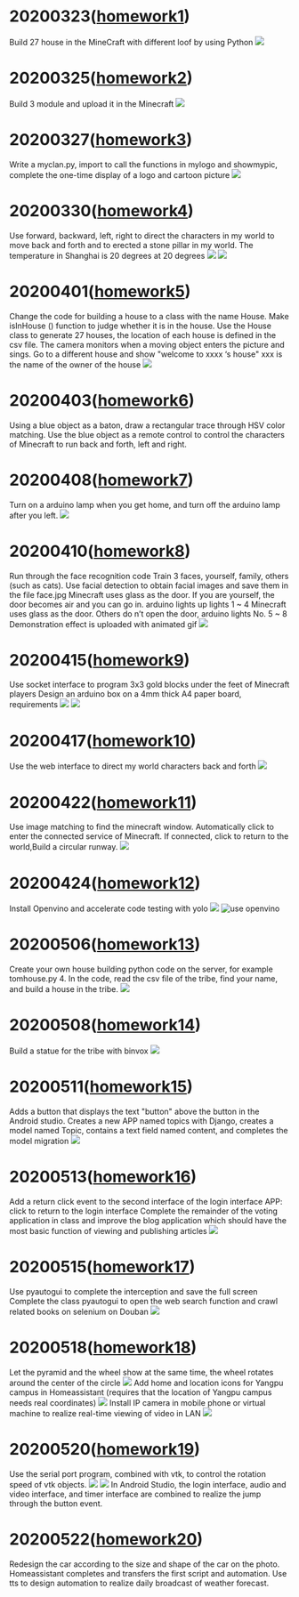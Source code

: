 # 20200323([homework1](https://github.com/shiep18/EIS2020/tree/master/students/zhangyue/homework1))
  Build 27 house in the MineCraft with different loof by using Python
  ![](https://github.com/shiep18/EIS2020/blob/master/students/zhangyue/homework1/homework1.png)
# 20200325([homework2](https://github.com/shiep18/EIS2020/tree/master/students/zhangyue/homework2))
  Build 3 module and upload it in the Minecraft
  ![](https://github.com/shiep18/EIS2020/blob/master/students/zhangyue/homework2/homework2.png)
# 20200327([homework3](https://github.com/shiep18/EIS2020/tree/master/students/zhangyue/homework3))
  Write a myclan.py, import to call the functions in mylogo and showmypic, complete the one-time display of a logo and cartoon picture
  ![](https://github.com/shiep18/EIS2020/blob/master/students/zhangyue/homework3/homework3.png)
# 20200330([homework4](https://github.com/shiep18/EIS2020/tree/master/students/zhangyue/homework4))
  Use forward, backward, left, right to direct the characters in my world to move back and forth and to erected a stone pillar in my world. The temperature in Shanghai is 20 degrees at 20 degrees
  ![](https://github.com/shiep18/EIS2020/blob/master/students/zhangyue/homework4/homework4.png)
  ![](https://github.com/shiep18/EIS2020/blob/master/students/zhangyue/homework4/Theresultofrunningcode.png)
# 20200401([homework5](https://github.com/shiep18/EIS2020/tree/master/students/zhangyue/homework5))
  Change the code for building a house to a class with the name House. Make isInHouse () function to judge whether it is in the house.
  Use the House class to generate 27 houses, the location of each house is defined in the csv file.
  The camera monitors when a moving object enters the picture and sings.
  Go to a different house and show "welcome to xxxx ‘s house" xxx is the name of the owner of the house
  ![](https://github.com/shiep18/EIS2020/blob/master/students/zhangyue/homework5/2020-05-16.png)
# 20200403([homework6](https://github.com/shiep18/EIS2020/tree/master/students/zhangyue/homework6))
  Using a blue object as a baton, draw a rectangular trace through HSV color matching.
  Use the blue object as a remote control to control the characters of Minecraft to run back and forth, left and right.
  ![]()
# 20200408([homework7](https://github.com/shiep18/EIS2020/tree/master/students/zhangyue/homework7))
  Turn on a arduino lamp when you get home, and turn off the arduino lamp after you left.
  ![](https://github.com/shiep18/EIS2020/blob/master/students/zhangyue/homework7/homework7.gif)
# 20200410([homework8](https://github.com/shiep18/EIS2020/tree/master/students/zhangyue/homework8))
  Run through the face recognition code
  Train 3 faces, yourself, family, others (such as cats).
  Use facial detection to obtain facial images and save them in the file face.jpg
  Minecraft uses glass as the door. If you are yourself, the door becomes air and you can go in. arduino lights up lights 1 ~ 4
  Minecraft uses glass as the door. Others do n’t open the door, arduino lights No. 5 ~ 8
  Demonstration effect is uploaded with animated gif
  ![](https://github.com/shiep18/EIS2020/blob/master/students/zhangyue/homework8/Timeline%201%2000_00_00-00_00_30.gif)
# 20200415([homework9](https://github.com/shiep18/EIS2020/tree/master/students/zhangyue/homework9))
  Use socket interface to program 3x3 gold blocks under the feet of Minecraft players
  Design an arduino box on a 4mm thick A4 paper board, requirements
  ![](https://github.com/shiep18/EIS2020/blob/master/students/zhangyue/homework9/socket.png)
  ![](https://github.com/shiep18/EIS2020/blob/master/students/zhangyue/homework9/ardunio.png)
# 20200417([homework10](https://github.com/shiep18/EIS2020/tree/master/students/zhangyue/homework10))
  Use the web interface to direct my world characters back and forth
  ![](https://github.com/shiep18/EIS2020/blob/master/students/zhangyue/homework10/homework10.gif)
# 20200422([homework11](https://github.com/shiep18/EIS2020/tree/master/students/zhangyue/homework11))
  Use image matching to find the minecraft window. Automatically click to enter the connected service of Minecraft. If connected, click to return to the world,Build a circular runway.
  ![](https://github.com/shiep18/EIS2020/blob/master/students/zhangyue/homework11/Automatically.gif)
# 20200424([homework12](https://github.com/shiep18/EIS2020/tree/master/students/zhangyue/homework12))
  Install Openvino and accelerate code testing with yolo
  ![](https://github.com/shiep18/EIS2020/blob/master/students/zhangyue/homework12/%E5%8A%A0%E9%80%9F%E5%89%8D.gif)
  ![use openvino](https://github.com/shiep18/EIS2020/blob/master/students/zhangyue/homework12/%E5%8A%A0%E9%80%9F%E5%90%8E.gif)
# 20200506([homework13](https://github.com/shiep18/EIS2020/tree/master/students/zhangyue/homework13))
  Create your own house building python code on the server, for example tomhouse.py 4. In the code, read the csv file of the tribe, find your name, and build a house in the tribe.
  ![](https://github.com/shiep18/EIS2020/blob/master/students/zhangyue/homework13/2020-05-16%20(1).png)
# 20200508([homework14](https://github.com/shiep18/EIS2020/tree/master/students/zhangyue/homework14))
  Build a statue for the tribe with binvox
  ![](https://github.com/shiep18/EIS2020/blob/master/students/zhangyue/homework14/2020-05-16%20(2).png)
# 20200511([homework15](https://github.com/shiep18/EIS2020/tree/master/students/zhangyue/homework15))
  Adds a button that displays the text "button" above the button in the Android studio.
  Creates a new APP named topics with Django, creates a model named Topic, contains a text field named content, and completes the model migration
  ![](https://github.com/shiep18/EIS2020/blob/master/students/zhangyue/homework15/app.jpg)
# 20200513([homework16](https://github.com/shiep18/EIS2020/tree/master/students/zhangyue/homework16))
  Add a return click event to the second interface of the login interface APP: click to return to the login interface
  Complete the remainder of the voting application in class and improve the blog application which should have the most basic function of viewing and publishing articles
  ![](https://github.com/shiep18/EIS2020/blob/master/students/zhangyue/homework16/new_test_1.gif)
# 20200515([homework17](https://github.com/shiep18/EIS2020/tree/master/students/zhangyue/homework17))
  Use pyautogui to complete the interception and save the full screen
  Complete the class pyautogui to open the web search function and crawl related books on selenium on Douban
  ![](https://github.com/shiep18/EIS2020/blob/master/students/zhangyue/homework17/douban.gif)
# 20200518([homework18](https://github.com/shiep18/EIS2020/tree/master/students/zhangyue/homework18))
  Let the pyramid and the wheel show at the same time, the wheel rotates around the center of the circle
  ![](https://github.com/shiep18/EIS2020/blob/master/students/zhangyue/homework18/rotation.gif)
  Add home and location icons for Yangpu campus in Homeassistant (requires that the location of Yangpu campus needs real coordinates)
  ![](https://github.com/shiep18/EIS2020/blob/master/students/zhangyue/homework18/homeassistant.png)
  Install IP camera in mobile phone or virtual machine to realize real-time viewing of video in LAN
  ![](https://github.com/shiep18/EIS2020/blob/master/students/zhangyue/homework18/MI3W.gif)
# 20200520([homework19](https://github.com/shiep18/EIS2020/tree/master/students/zhangyue/homework19))
  Use the serial port program, combined with vtk, to control the rotation speed of vtk objects.
  ![](https://github.com/shiep18/EIS2020/blob/master/students/zhangyue/homework19/new_test3.gif)
  ![](https://github.com/shiep18/EIS2020/blob/master/students/zhangyue/homework19/new_test4.gif)
  In Android Studio, the login interface, audio and video interface, and timer interface are combined to realize the jump through the button event.
# 20200522([homework20](https://github.com/shiep18/EIS2020/tree/master/students/zhangyue/homework20))
  Redesign the car according to the size and shape of the car on the photo.
  Homeassistant completes and transfers the first script and automation.
  Use tts to design automation to realize daily broadcast of weather forecast.